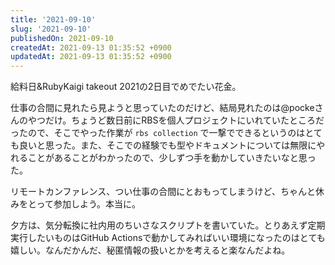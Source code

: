 ```yaml
---
title: '2021-09-10'
slug: '2021-09-10'
publishedOn: 2021-09-10
createdAt: 2021-09-13 01:35:52 +0900
updatedAt: 2021-09-13 01:35:52 +0900
---
```

給料日&RubyKaigi takeout 2021の2日目でめでたい花金。

仕事の合間に見れたら見ようと思っていたのだけど、結局見れたのは@pockeさんのやつだけ。ちょうど数日前にRBSを個人プロジェクトにいれていたところだったので、そこでやった作業が `rbs collection` で一撃でできるというのはとても良いと思った。また、そこでの経験でも型やドキュメントについては無限にやれることがあることがわかったので、少しずつ手を動かしていきたいなと思った。

リモートカンファレンス、つい仕事の合間にとおもってしまうけど、ちゃんと休みをとって参加しよう。本当に。

夕方は、気分転換に社内用のちいさなスクリプトを書いていた。とりあえず定期実行したいものはGitHub Actionsで動かしてみればいい環境になったのはとても嬉しい。なんだかんだ、秘匿情報の扱いとかを考えると楽なんだよね。
